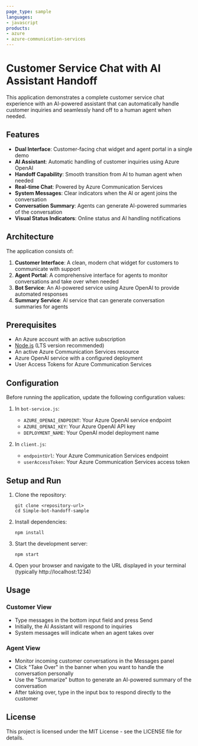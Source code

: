 ```yaml
---
page_type: sample
languages:
- javascript
products:
- azure
- azure-communication-services
---
```


# Customer Service Chat with AI Assistant Handoff

This application demonstrates a complete customer service chat experience with an AI-powered assistant that can automatically handle customer inquiries and seamlessly hand off to a human agent when needed.

## Features

- **Dual Interface**: Customer-facing chat widget and agent portal in a single demo
- **AI Assistant**: Automatic handling of customer inquiries using Azure OpenAI
- **Handoff Capability**: Smooth transition from AI to human agent when needed
- **Real-time Chat**: Powered by Azure Communication Services
- **System Messages**: Clear indicators when the AI or agent joins the conversation
- **Conversation Summary**: Agents can generate AI-powered summaries of the conversation
- **Visual Status Indicators**: Online status and AI handling notifications

## Architecture

The application consists of:

1. **Customer Interface**: A clean, modern chat widget for customers to communicate with support
2. **Agent Portal**: A comprehensive interface for agents to monitor conversations and take over when needed
3. **Bot Service**: An AI-powered service using Azure OpenAI to provide automated responses
4. **Summary Service**: AI service that can generate conversation summaries for agents

## Prerequisites

- An Azure account with an active subscription
- [Node.js](https://nodejs.org/) (LTS version recommended)
- An active Azure Communication Services resource
- Azure OpenAI service with a configured deployment
- User Access Tokens for Azure Communication Services

## Configuration

Before running the application, update the following configuration values:

1. In `bot-service.js`:
   - `AZURE_OPENAI_ENDPOINT`: Your Azure OpenAI service endpoint
   - `AZURE_OPENAI_KEY`: Your Azure OpenAI API key
   - `DEPLOYMENT_NAME`: Your OpenAI model deployment name

2. In `client.js`:
   - `endpointUrl`: Your Azure Communication Services endpoint
   - `userAccessToken`: Your Azure Communication Services access token

## Setup and Run

1. Clone the repository:
   ```
   git clone <repository-url>
   cd Simple-bot-handoff-sample
   ```

2. Install dependencies:
   ```
   npm install
   ```

3. Start the development server:
   ```
   npm start
   ```

4. Open your browser and navigate to the URL displayed in your terminal (typically http://localhost:1234)

## Usage

### Customer View
- Type messages in the bottom input field and press Send
- Initially, the AI Assistant will respond to inquiries
- System messages will indicate when an agent takes over

### Agent View
- Monitor incoming customer conversations in the Messages panel
- Click "Take Over" in the banner when you want to handle the conversation personally
- Use the "Summarize" button to generate an AI-powered summary of the conversation
- After taking over, type in the input box to respond directly to the customer

## License

This project is licensed under the MIT License - see the LICENSE file for details.




